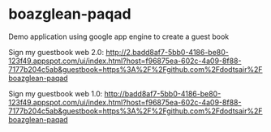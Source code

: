 boazglean-paqad
===============

Demo application using google app engine to create a guest book

Sign my guestbook web 2.0: http://2.badd8af7-5bb0-4186-be80-123f49.appspot.com/ui/index.html?host=f96875ea-602c-4a09-8f88-7177b204c5ab&guestbook=https%3A%2F%2Fgithub.com%2Fdodtsair%2Fboazglean-paqad

Sign my guestbook web 1.0: http://badd8af7-5bb0-4186-be80-123f49.appspot.com/ui/index.html?host=f96875ea-602c-4a09-8f88-7177b204c5ab&guestbook=https%3A%2F%2Fgithub.com%2Fdodtsair%2Fboazglean-paqad
